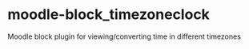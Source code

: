 # moodle-block_timezoneclock
Moodle block plugin for viewing/converting time in different timezones
